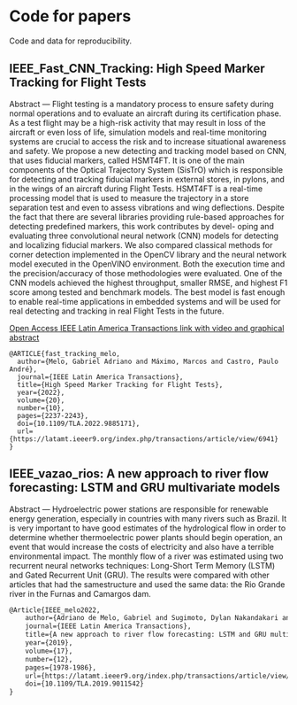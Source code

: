 # Code for papers

Code and data for reproducibility.

## IEEE_Fast_CNN_Tracking: High Speed Marker Tracking for Flight Tests

Abstract — Flight testing is a mandatory process to ensure safety
during normal operations and to evaluate an aircraft during its
certification phase. As a test flight may be a high-risk activity that
may result in loss of the aircraft or even loss of life, simulation
models and real-time monitoring systems are crucial to access
the risk and to increase situational awareness and safety. We
propose a new detecting and tracking model based on CNN, that
uses fiducial markers, called HSMT4FT. It is one of the main
components of the Optical Trajectory System (SisTrO) which
is responsible for detecting and tracking fiducial markers in
external stores, in pylons, and in the wings of an aircraft during
Flight Tests. HSMT4FT is a real-time processing model that is
used to measure the trajectory in a store separation test and
even to assess vibrations and wing deflections. Despite the fact
that there are several libraries providing rule-based approaches
for detecting predefined markers, this work contributes by devel-
oping and evaluating three convolutional neural network (CNN)
models for detecting and localizing fiducial markers. We also
compared classical methods for corner detection implemented
in the OpenCV library and the neural network model executed
in the OpenVINO environment. Both the execution time and the
precision/accuracy of those methodologies were evaluated. One of
the CNN models achieved the highest throughput, smaller RMSE,
and highest F1 score among tested and benchmark models.
The best model is fast enough to enable real-time applications
in embedded systems and will be used for real detecting and
tracking in real Flight Tests in the future.

[Open Access IEEE Latin America Transactions link with video and graphical abstract](https://latamt.ieeer9.org/index.php/transactions/article/view/6941)

```
@ARTICLE{fast_tracking_melo,
  author={Melo, Gabriel Adriano and Máximo, Marcos and Castro, Paulo André},
  journal={IEEE Latin America Transactions}, 
  title={High Speed Marker Tracking for Flight Tests}, 
  year={2022},
  volume={20},
  number={10},
  pages={2237-2243},
  doi={10.1109/TLA.2022.9885171},
  url={https://latamt.ieeer9.org/index.php/transactions/article/view/6941}
}
```

## IEEE_vazao_rios: A new approach to river flow forecasting: LSTM and GRU multivariate models

Abstract — Hydroelectric  power  stations  are  responsible  for renewable energy generation, especially in countries with many rivers such as Brazil. It is very important to have good estimates of  the  hydrological  flow  in  order  to  determine  whether thermoelectric  power  plants  should  begin  operation,  an  event that  would  increase  the  costs  of  electricity  and  also  have  a terrible environmental impact. The monthly flow of a river was estimated using two recurrent neural networks techniques: Long-Short Term Memory (LSTM) and Gated Recurrent Unit (GRU). The results were compared with other articles that had the samestructure and used the same data: the Rio Grande river in the Furnas and Camargos dam. 

```tex
@Article{IEEE_melo2022,
    author={Adriano de Melo, Gabriel and Sugimoto, Dylan Nakandakari and Tasinaffo, Paulo Marcelo and Moreira Santos, Afonso Henriques and Cunha, Adilson Marques and Vieira Dias, Luiz Alberto},
    journal={IEEE Latin America Transactions},
    title={A new approach to river flow forecasting: LSTM and GRU multivariate models},
    year={2019},
    volume={17},
    number={12},
    pages={1978-1986},
    url={https://latamt.ieeer9.org/index.php/transactions/article/view/2224/352},
    doi={10.1109/TLA.2019.9011542}
}
```
